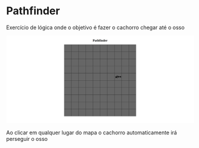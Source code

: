 # Pathfinder

Exercício de lógica onde o objetivo é fazer o cachorro chegar até o osso

![](./.github/assets/screenshot.png)

Ao clicar em qualquer lugar do mapa o cachorro automaticamente irá perseguir o osso
